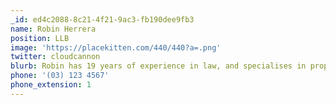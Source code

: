 ```yaml
---
_id: ed4c2088-8c21-4f21-9ac3-fb190dee9fb3
name: Robin Herrera
position: LLB
image: 'https://placekitten.com/440/440?a=.png'
twitter: cloudcannon
blurb: Robin has 19 years of experience in law, and specialises in property and business.
phone: '(03) 123 4567'
phone_extension: 1
---
```

